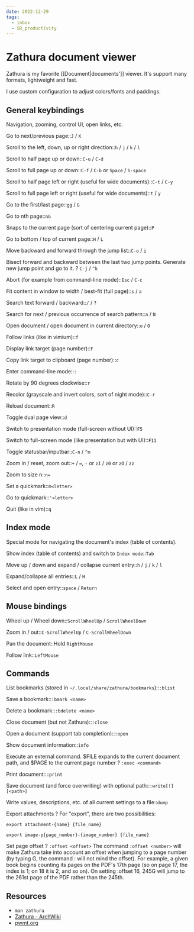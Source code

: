 ```yaml
---
date: 2022-12-29
tags:
  - inbox
  - SR_productivity
---
```


# Zathura document viewer

Zathura is my favorite [[Document|documents']] viewer. It's support many
formats, lightweight and fast.

I use custom configuration to adjust colors/fonts and paddings.

## General keybindings

Navigation, zooming, control UI, open links, etc.

Go to next/previous page::`J` / `K`

Scroll to the left, down, up or right direction::`h` / `j` / `k` / `l`

Scroll to half page up or down::`C-u` / `C-d`

Scroll to full page up or down::`C-f` / `C-b` or `Space` / `S-space`

Scroll to half page left or right (useful for wide documents)::`C-t` / `C-y`

Scroll to full page left or right (useful for wide documents)::`t` / `y`

Go to the first/last page::`gg` / `G`

Go to nth page::`nG`

Snaps to the current page (sort of centering current page)::`P`

Go to bottom / top of current page::`H` / `L`

Move backward and forward through the jump list::`C-o` / `i`

Bisect forward and backward between the last two jump points. Generate new
jump point and go to it.
?
`C-j` / `^k`

Abort (for example from command-line mode)::`Esc` / `C-c`

Fit content in window to width / best-fit (full page)::`s` / `a`

Search text forward / backward::`/` / `?`

Search for next / previous occurrence of search pattern::`n` / `N`

Open document / open document in current directory::`o` / `O`

Follow links (like in vimium)::`f`

Display link target (page number)::`F`

Copy link target to clipboard (page number)::`c`

Enter command-line mode::`:`

Rotate by 90 degrees clockwise::`r`

Recolor (grayscale and invert colors, sort of night mode)::`C-r`

Reload document::`R`

Toggle dual page view::`d`

Switch to presentation mode (full-screen without UI)::`F5`

Switch to full-screen mode (like presentation but with UI)::`F11`

Toggle statusbar/inputbar::`C-n` / `^m`

Zoom in / reset, zoom out::`+` / `=`, `-` or `zI` / `z0` or `zO` / `zz`

Zoom to size n::`n=`

Set a quickmark::`m<letter>`

Go to quickmark::`'<letter>`

Quit (like in vim)::`q`

## Index mode

Special mode for navigating the document's index (table of contents).

Show index (table of contents) and switch to `Index mode`::`Tab`

Move up / down and expand / collapse current entry::`h` / `j` / `k` / `l`

Expand/collapse all entries::`L` / `H`

Select and open entry::`space` / `Return`

## Mouse bindings

Wheel up / Wheel down::`ScrollWheelUp` / `ScrollWheelDown`

Zoom in / out::`C-ScrollWheelUp` / `C-ScrollWheelDown`

Pan the document::Hold `RightMouse`

Follow link::`LeftMouse`

## Commands

List bookmarks (stored in `~/.local/share/zathura/bookmarks`)::`:blist`

Save a bookmark::`:bmark <name>`

Delete a bookmark::`:bdelete <name>`

Close document (but not Zathura)::`:close`

Open a document (support tab completion)::`:open`

Show document information::`info`

Execute an external command.
$FILE expands to the current document path, and
$PAGE to the current page number
? `:exec <command>`

Print document::`:print`

Save document (and force overwriting) with optional path::`:write[!] [<path>]`

Write values, descriptions, etc. of all current settings to a file::`dump`

Export attachments ? For "export", there are two possibilities:

`export attachment-{name} {file_name}`

`export image-p{page_number}-{image_number} {file_name}`

Set page offset ? `:offset <offset>` The command `:offset <number>` will make
Zathura take into account an offset when jumping to a page number (by typing
<number>G, the command :<number> will not mind the offset). For example, a given
book begins counting its pages on the PDF's 17th page (so on page 17, the index
is 1; on 18 it is 2, and so on). On setting :offset 16, 245G will jump to the
261st page of the PDF rather than the 245th.

## Resources

- `man zathura`
- [Zathura - ArchWiki](https://wiki.archlinux.org/title/zathura)
- [pwmt.org](https://pwmt.org/projects/zathura/)
